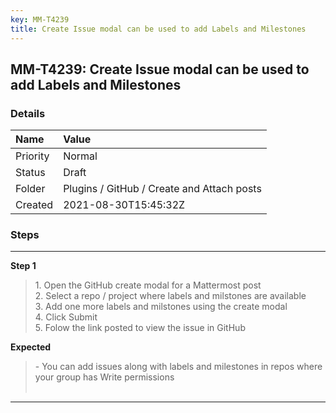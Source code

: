 ```yaml
---
key: MM-T4239
title: Create Issue modal can be used to add Labels and Milestones
---
```


## MM-T4239: Create Issue modal can be used to add Labels and Milestones

### Details

| Name     | Value                                      |
| :------- | :----------------------------------------- |
| Priority | Normal                                     |
| Status   | Draft                                      |
| Folder   | Plugins / GitHub / Create and Attach posts |
| Created  | 2021-08-30T15:45:32Z                       |

### Steps

<hr/>

**Step 1**

> <article>1. Open the GitHub create modal for a Mattermost post<br />2. Select a repo / project where labels  and milstones are available<br />3. Add one more labels and milstones using the create modal<br />4. Click Submit<br />5. Folow the link posted to view the issue in GitHub</article>

**Expected**

> <article>- You can add issues along with labels and milestones in repos where your group has Write permissions<br /><br /></article>

<hr/>
